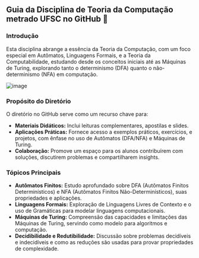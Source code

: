 ## Guia da Disciplina de Teoria da Computação metrado UFSC no GitHub 🚀

### Introdução
Esta disciplina abrange a essência da Teoria da Computação, com um foco especial em Autômatos, Linguagens Formais, e a Teoria da Computabilidade, estudando desde os conceitos iniciais até as Máquinas de Turing, explorando tanto o determinismo (DFA) quanto o não-determinismo (NFA) em computação.

![image](https://github.com/Brunapupo/INE410113-teoria_da_computacao/assets/112135250/915104cb-5e96-4471-891f-de02b330ce3f)

### Propósito do Diretório
O diretório no GitHub serve como um recurso chave para:
- **Materiais Didáticos:** Inclui leituras complementares, apostilas e slides.
- **Aplicações Práticas:** Fornece acesso a exemplos práticos, exercícios, e projetos, com ênfase no uso de Autômatos (DFA/NFA) e Máquinas de Turing.
- **Colaboração:** Promove um espaço para os alunos contribuírem com soluções, discutirem problemas e compartilharem insights.

### Tópicos Principais
- **Autômatos Finitos:** Estudo aprofundado sobre DFA (Autômatos Finitos Determinísticos) e NFA (Autômatos Finitos Não-Determinísticos), suas propriedades e aplicações.
- **Linguagens Formais:** Exploração de Linguagens Livres de Contexto e o uso de Gramáticas para modelar linguagens computacionais.
- **Máquinas de Turing:** Compreensão das capacidades e limitações das Máquinas de Turing, servindo como modelo para algoritmos e computação.
- **Decidibilidade e Redutibilidade:** Discussão sobre problemas decidíveis e indecidíveis e como as reduções são usadas para provar propriedades de complexidade.



